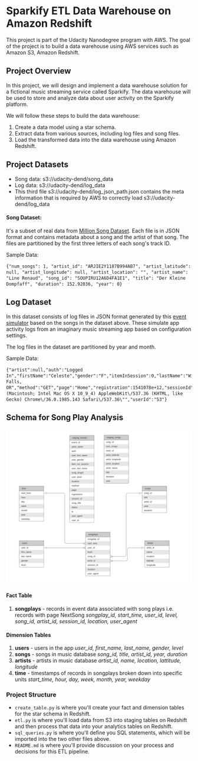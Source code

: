 # Sparkify ETL Data Warehouse on Amazon Redshift
This project is part of the Udacity Nanodegree program with AWS. The goal of the project is to build a data warehouse using AWS services such as Amazon S3, Amazon Redshift.

## Project Overview
In this project, we will design and implement a data warehouse solution for a fictional music streaming service called Sparkify. The data warehouse will be used to store and analyze data about user activity on the Sparkify platform.

We will follow these steps to build the data warehouse:

1. Create a data model using a star schema.
2. Extract data from various sources, including log files and song files.
3. Load the transformed data into the data warehouse using Amazon Redshift.

## Project Datasets
* Song data: s3://udacity-dend/song_data
* Log data: s3://udacity-dend/log_data
* This third file s3://udacity-dend/log_json_path.json contains the meta information that is required by AWS to correctly load s3://udacity-dend/log_data

#### Song Dataset: 
It's a subset of real data from [Million Song Dataset](https://labrosa.ee.columbia.edu/millionsong/). Each file is in JSON format and contains metadata about a song and the artist of that song. The files are partitioned by the first three letters of each song's track ID.

Sample Data:
```
{"num_songs": 1, "artist_id": "ARJIE2Y1187B994AB7", "artist_latitude": null, "artist_longitude": null, "artist_location": "", "artist_name": "Line Renaud", "song_id": "SOUPIRU12A6D4FA1E1", "title": "Der Kleine Dompfaff", "duration": 152.92036, "year": 0}
```

## Log Dataset
In this dataset consists of log files in JSON format generated by this  [event simulator](https://github.com/Interana/eventsim)  based on the songs in the dataset above. These simulate app activity logs from an imaginary music streaming app based on configuration settings.

The log files in the dataset are partitioned by year and month. 

Sample Data: 

    {"artist":null,"auth":"Logged In","firstName":"Celeste","gender":"F","itemInSession":0,"lastName":"Williams","length":null,"level":"free","location":"Klamath Falls, OR","method":"GET","page":"Home","registration":1541078e+12,"sessionId":438,"song":null,"status":200,"ts":1541990217796,"userAgent":"\"Mozilla\/5.0 (Macintosh; Intel Mac OS X 10_9_4) AppleWebKit\/537.36 (KHTML, like Gecko) Chrome\/36.0.1985.143 Safari\/537.36\"","userId":"53"}


## Schema for Song Play Analysis

![Sparkify DWH Schema](Schema.jpg)

#### Fact Table
1. **songplays** - records in event data associated with song plays i.e. records with page NextSong
    *songplay_id, start_time, user_id, level, song_id, artist_id, session_id, location, user_agent*

#### Dimension Tables 
1. **users** - users in the app *user_id, first_name, last_name, gender, level*
2. **songs** - songs in music database *song_id, title, artist_id, year, duration*
3. **artists** - artists in music database *artist_id, name, location, lattitude, longitude*
4. **time** - timestamps of records in songplays broken down into specific units *start_time, hour, day, week, month, year, weekday*

### Project Structure
* `create_table.py` is where you'll create your fact and dimension tables for the star schema in Redshift.
* `etl.py` is where you'll load data from S3 into staging tables on Redshift and then process that data into your analytics tables on Redshift.
* `sql_queries.py` is where you'll define you SQL statements, which will be imported into the two other files above.
* `README.md` is where you'll provide discussion on your process and decisions for this ETL pipeline.

